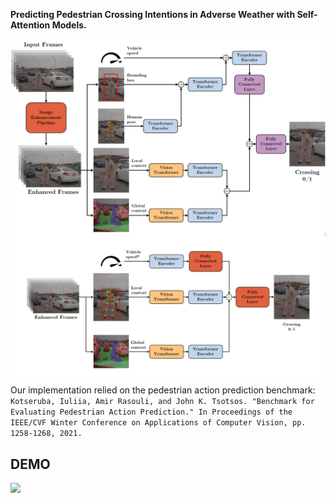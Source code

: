 

**Predicting Pedestrian Crossing Intentions in Adverse Weather with Self-Attention Models.**  

<p align="center">
<img src="model_architecture.png" alt="Our proposed model" align="middle" width="800"/>
<img src="model_architecture_total.png" alt="Total Fusion adopted to our proposed model" align="middle" width="800"/>
</p>

Our implementation relied on the pedestrian action prediction benchmark: `Kotseruba, Iuliia, Amir Rasouli, and John K. Tsotsos. "Benchmark for Evaluating Pedestrian Action Prediction." In Proceedings of the IEEE/CVF Winter Conference on Applications of Computer Vision, pp. 1258-1268, 2021.`

## DEMO

![](demo1.gif)
